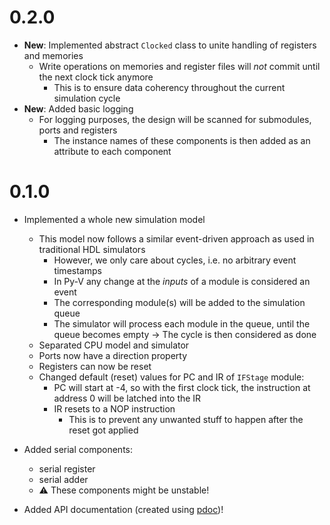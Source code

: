 # 0.2.0
- **New**: Implemented abstract `Clocked` class to unite handling of registers and memories
    - Write operations on memories and register files will _not_ commit until the next clock tick
      anymore
        - This is to ensure data coherency throughout the current simulation cycle 
- **New**: Added basic logging
    - For logging purposes, the design will be scanned for submodules, ports and registers
        - The instance names of these components is then added as an attribute to each component 

# 0.1.0

- Implemented a whole new simulation model
    - This model now follows a similar event-driven
    approach as used in traditional HDL simulators
        - However, we only care about cycles, i.e. no arbitrary event timestamps
        - In Py-V any change at the _inputs_ of a module is considered an event
        - The corresponding module(s) will be added to the simulation queue
        - The simulator will process each module in the queue, until the queue becomes empty -> The cycle is then considered as done
    - Separated CPU model and simulator
    - Ports now have a direction property
    - Registers can now be reset
    - Changed default (reset) values for PC and IR of `IFStage` module:
        - PC will start at -4, so with the first clock tick, the instruction at address 0 will be latched into the IR
        - IR resets to a NOP instruction
            - This is to prevent any unwanted stuff to happen after the reset got applied

- Added serial components:
	- serial register
    - serial adder
    - ⚠️ These components might be unstable!

- Added API documentation (created using [pdoc](https://pdoc.dev))!
